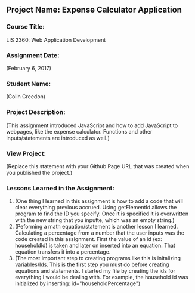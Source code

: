 ## Project Name:  Expense Calculator Application

### Course Title:
LIS 2360:  Web Application Development

### Assignment Date:  
(February 6, 2017)

### Student Name:  
(Colin Creedon)

### Project Description:
(This assignment introduced JavaScript and how to add JavaScript to webpages, like the expense calculator. Functions and other inputs/statements are introduced as well.)

### View Project:
(Replace this statement with your Github Page URL that was created when you 
 published the project.)

### Lessons Learned in the Assignment:
1. (One thing I learned in this assignment is how to add a code that will clear everything previous accrued. Using getElementId allows the program to find the ID you specify. Once it is specified it is overwritten with the new string that you inputte, which was an empty string.)
2. (Peforming a math equation/statement is another lesson I learned. Calculating a percentage from a number that the user inputs was the code created in this assignment. First the value of an id (ex: householdId) is taken and later on inserted into an equation. That equation transfers it into a percentage. 
3. (The most important step to creating programs like this is initalizing variables/Ids. This is the first step you must do before creating equations and statements. I started my file by creating the ids for everything I would be dealing with. For example, the household id was initialized by inserting: id="householdPercentage")
